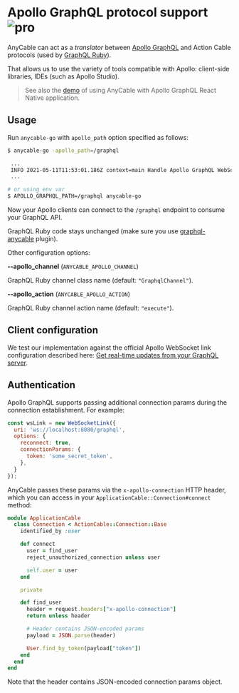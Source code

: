 # Apollo GraphQL protocol support <img class='pro-badge' src='https://docs.anycable.io/assets/pro.svg' alt='pro' />

AnyCable can act as a _translator_ between [Apollo GraphQL][apollo-protocol] and Action Cable protocols (used by [GraphQL Ruby][graphql-ruby]).

That allows us to use the variety of tools compatible with Apollo: client-side libraries, IDEs (such as Apollo Studio).

> See also the [demo](https://github.com/anycable/anycable_rails_demo/pull/18) of using AnyCable with Apollo GraphQL React Native application.

## Usage

Run `anycable-go` with `apollo_path` option specified as follows:

```sh
$ anycable-go -apollo_path=/graphql

 ...
 INFO 2021-05-11T11:53:01.186Z context=main Handle Apollo GraphQL WebSocket connections at http://localhost:8080/graphql
 ...

# or using env var
$ APOLLO_GRAPHQL_PATH=/graphql anycable-go
```

Now your Apollo clients can connect to the `/graphql` endpoint to consume your GraphQL API.

GraphQL Ruby code stays unchanged (make sure you use [graphql-anycable][] plugin).

Other configuration options:

**--apollo_channel** (`ANYCABLE_APOLLO_CHANNEL`)

GraphQL Ruby channel class name (default: `"GraphqlChannel"`).

**--apollo_action** (`ANYCABLE_APOLLO_ACTION`)

GraphQL Ruby channel action name (default: `"execute"`).

## Client configuration

We test our implementation against the official Apollo WebSocket link configuration described here: [Get real-time updates from your GraphQL server][apollo-subscriptions].

## Authentication

Apollo GraphQL supports passing additional connection params during the connection establishment. For example:

```js
const wsLink = new WebSocketLink({
  uri: 'ws://localhost:8080/graphql',
  options: {
    reconnect: true,
    connectionParams: {
      token: 'some_secret_token',
    },
  }
});
```

AnyCable passes these params via the `x-apollo-connection` HTTP header, which you can access in your `ApplicationCable::Connection#connect` method:

```ruby
module ApplicationCable
  class Connection < ActionCable::Connection::Base
    identified_by :user

    def connect
      user = find_user
      reject_unauthorized_connection unless user

      self.user = user
    end

    private

    def find_user
      header = request.headers["x-apollo-connection"]
      return unless header

      # Header contains JSON-encoded params
      payload = JSON.parse(header)

      User.find_by_token(payload["token"])
    end
  end
end
```

Note that the header contains JSON-encoded connection params object.

[apollo-protocol]: https://github.com/apollographql/subscriptions-transport-ws/blob/master/PROTOCOL.md#graphql-over-websocket-protocol
[apollo-subscriptions]: https://www.apollographql.com/docs/react/data/subscriptions/
[graphql-ruby]: https://graphql-ruby.org
[graphql-anycable]: https://github.com/anycable/graphql-anycable

